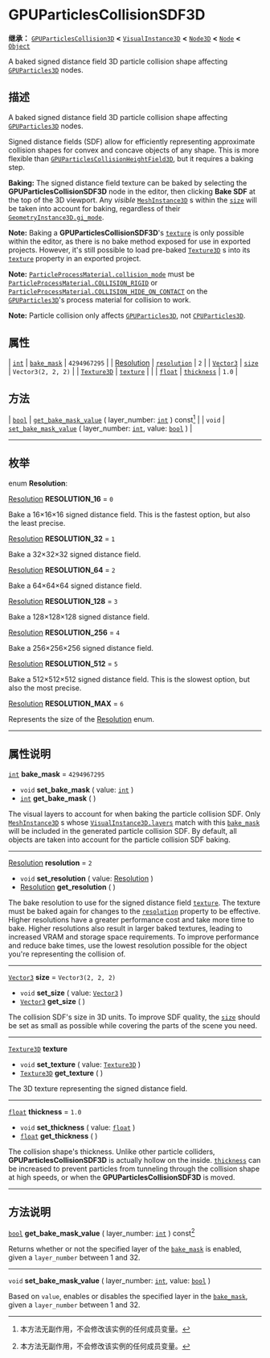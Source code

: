 <!-- ⚠ 请勿编辑本文件 ⚠ -->
<!-- 本文档使用脚本从 WeDot 引擎源码仓库生成。 -->
<!-- 生成脚本：https://github.com/WeDot-Engine/WeDot/tree/4.3/doc/tools/make_md.py； -->
<!-- 原文件：https://github.com/WeDot-Engine/WeDot/tree/4.3/doc/classes/GPUParticlesCollisionSDF3D.xml。 -->

<div id="_class_gpuparticlescollisionsdf3d"></div>

# GPUParticlesCollisionSDF3D

**继承：** [`GPUParticlesCollision3D`](class_gpuparticlescollision3d.md) **<** [`VisualInstance3D`](class_visualinstance3d.md) **<** [`Node3D`](class_node3d.md) **<** [`Node`](class_node.md) **<** [`Object`](class_object.md)

A baked signed distance field 3D particle collision shape affecting [`GPUParticles3D`](class_gpuparticles3d.md) nodes.

## 描述

A baked signed distance field 3D particle collision shape affecting [`GPUParticles3D`](class_gpuparticles3d.md) nodes.

Signed distance fields (SDF) allow for efficiently representing approximate collision shapes for convex and concave objects of any shape. This is more flexible than [`GPUParticlesCollisionHeightField3D`](class_gpuparticlescollisionheightfield3d.md), but it requires a baking step.

 **Baking:** The signed distance field texture can be baked by selecting the **GPUParticlesCollisionSDF3D** node in the editor, then clicking **Bake SDF** at the top of the 3D viewport. Any *visible* [`MeshInstance3D`](class_meshinstance3d.md) s within the [`size`](#class_gpuparticlescollisionsdf3d_property_size) will be taken into account for baking, regardless of their [`GeometryInstance3D.gi_mode`](#class_geometryinstance3d_property_gi_mode).

 **Note:** Baking a **GPUParticlesCollisionSDF3D**'s [`texture`](#class_gpuparticlescollisionsdf3d_property_texture) is only possible within the editor, as there is no bake method exposed for use in exported projects. However, it's still possible to load pre-baked [`Texture3D`](class_texture3d.md) s into its [`texture`](#class_gpuparticlescollisionsdf3d_property_texture) property in an exported project.

 **Note:** [`ParticleProcessMaterial.collision_mode`](#class_particleprocessmaterial_property_collision_mode) must be [`ParticleProcessMaterial.COLLISION_RIGID`](#class_particleprocessmaterial_constant_collision_rigid) or [`ParticleProcessMaterial.COLLISION_HIDE_ON_CONTACT`](#class_particleprocessmaterial_constant_collision_hide_on_contact) on the [`GPUParticles3D`](class_gpuparticles3d.md)'s process material for collision to work.

 **Note:** Particle collision only affects [`GPUParticles3D`](class_gpuparticles3d.md), not [`CPUParticles3D`](class_cpuparticles3d.md).

## 属性

| [`int`](class_int.md)                                     | [`bake_mask`](#class_gpuparticlescollisionsdf3d_property_bake_mask)   | ``4294967295``       |
| [Resolution](#enum_gpuparticlescollisionsdf3d_resolution) | [`resolution`](#class_gpuparticlescollisionsdf3d_property_resolution) | ``2``                |
| [`Vector3`](class_vector3.md)                             | [`size`](#class_gpuparticlescollisionsdf3d_property_size)             | ``Vector3(2, 2, 2)`` |
| [`Texture3D`](class_texture3d.md)                         | [`texture`](#class_gpuparticlescollisionsdf3d_property_texture)       |                      |
| [`float`](class_float.md)                                 | [`thickness`](#class_gpuparticlescollisionsdf3d_property_thickness)   | ``1.0``              |

## 方法

| [`bool`](class_bool.md) | [`get_bake_mask_value`](#class_gpuparticlescollisionsdf3d_method_get_bake_mask_value) ( layer_number: [`int`](class_int.md) ) const[^const]                   |
| `void`                  | [`set_bake_mask_value`](#class_gpuparticlescollisionsdf3d_method_set_bake_mask_value) ( layer_number: [`int`](class_int.md), value: [`bool`](class_bool.md) ) |

<!-- rst-class:: classref-section-separator -->

---

## 枚举

<div id="_class_enum_gpuparticlescollisionsdf3d_resolution"></div>

enum **Resolution**: <div id="enum_gpuparticlescollisionsdf3d_resolution"></div>

<div id="_class_gpuparticlescollisionsdf3d_constant_resolution_16"></div>

[Resolution](#enum_gpuparticlescollisionsdf3d_resolution) **RESOLUTION_16** = ``0``

Bake a 16×16×16 signed distance field. This is the fastest option, but also the least precise.

<div id="_class_gpuparticlescollisionsdf3d_constant_resolution_32"></div>

[Resolution](#enum_gpuparticlescollisionsdf3d_resolution) **RESOLUTION_32** = ``1``

Bake a 32×32×32 signed distance field.

<div id="_class_gpuparticlescollisionsdf3d_constant_resolution_64"></div>

[Resolution](#enum_gpuparticlescollisionsdf3d_resolution) **RESOLUTION_64** = ``2``

Bake a 64×64×64 signed distance field.

<div id="_class_gpuparticlescollisionsdf3d_constant_resolution_128"></div>

[Resolution](#enum_gpuparticlescollisionsdf3d_resolution) **RESOLUTION_128** = ``3``

Bake a 128×128×128 signed distance field.

<div id="_class_gpuparticlescollisionsdf3d_constant_resolution_256"></div>

[Resolution](#enum_gpuparticlescollisionsdf3d_resolution) **RESOLUTION_256** = ``4``

Bake a 256×256×256 signed distance field.

<div id="_class_gpuparticlescollisionsdf3d_constant_resolution_512"></div>

[Resolution](#enum_gpuparticlescollisionsdf3d_resolution) **RESOLUTION_512** = ``5``

Bake a 512×512×512 signed distance field. This is the slowest option, but also the most precise.

<div id="_class_gpuparticlescollisionsdf3d_constant_resolution_max"></div>

[Resolution](#enum_gpuparticlescollisionsdf3d_resolution) **RESOLUTION_MAX** = ``6``

Represents the size of the [Resolution](#enum_gpuparticlescollisionsdf3d_resolution) enum.

<!-- rst-class:: classref-section-separator -->

---

## 属性说明

<div id="_class_gpuparticlescollisionsdf3d_property_bake_mask"></div>

[`int`](class_int.md) **bake_mask** = ``4294967295`` <div id="class_gpuparticlescollisionsdf3d_property_bake_mask"></div>

- `void` **set_bake_mask** ( value: [`int`](class_int.md) )
- [`int`](class_int.md) **get_bake_mask** ( )

The visual layers to account for when baking the particle collision SDF. Only [`MeshInstance3D`](class_meshinstance3d.md) s whose [`VisualInstance3D.layers`](#class_visualinstance3d_property_layers) match with this [`bake_mask`](#class_gpuparticlescollisionsdf3d_property_bake_mask) will be included in the generated particle collision SDF. By default, all objects are taken into account for the particle collision SDF baking.

<!-- rst-class:: classref-item-separator -->

---

<div id="_class_gpuparticlescollisionsdf3d_property_resolution"></div>

[Resolution](#enum_gpuparticlescollisionsdf3d_resolution) **resolution** = ``2`` <div id="class_gpuparticlescollisionsdf3d_property_resolution"></div>

- `void` **set_resolution** ( value: [Resolution](#enum_gpuparticlescollisionsdf3d_resolution) )
- [Resolution](#enum_gpuparticlescollisionsdf3d_resolution) **get_resolution** ( )

The bake resolution to use for the signed distance field [`texture`](#class_gpuparticlescollisionsdf3d_property_texture). The texture must be baked again for changes to the [`resolution`](#class_gpuparticlescollisionsdf3d_property_resolution) property to be effective. Higher resolutions have a greater performance cost and take more time to bake. Higher resolutions also result in larger baked textures, leading to increased VRAM and storage space requirements. To improve performance and reduce bake times, use the lowest resolution possible for the object you're representing the collision of.

<!-- rst-class:: classref-item-separator -->

---

<div id="_class_gpuparticlescollisionsdf3d_property_size"></div>

[`Vector3`](class_vector3.md) **size** = ``Vector3(2, 2, 2)`` <div id="class_gpuparticlescollisionsdf3d_property_size"></div>

- `void` **set_size** ( value: [`Vector3`](class_vector3.md) )
- [`Vector3`](class_vector3.md) **get_size** ( )

The collision SDF's size in 3D units. To improve SDF quality, the [`size`](#class_gpuparticlescollisionsdf3d_property_size) should be set as small as possible while covering the parts of the scene you need.

<!-- rst-class:: classref-item-separator -->

---

<div id="_class_gpuparticlescollisionsdf3d_property_texture"></div>

[`Texture3D`](class_texture3d.md) **texture** <div id="class_gpuparticlescollisionsdf3d_property_texture"></div>

- `void` **set_texture** ( value: [`Texture3D`](class_texture3d.md) )
- [`Texture3D`](class_texture3d.md) **get_texture** ( )

The 3D texture representing the signed distance field.

<!-- rst-class:: classref-item-separator -->

---

<div id="_class_gpuparticlescollisionsdf3d_property_thickness"></div>

[`float`](class_float.md) **thickness** = ``1.0`` <div id="class_gpuparticlescollisionsdf3d_property_thickness"></div>

- `void` **set_thickness** ( value: [`float`](class_float.md) )
- [`float`](class_float.md) **get_thickness** ( )

The collision shape's thickness. Unlike other particle colliders, **GPUParticlesCollisionSDF3D** is actually hollow on the inside. [`thickness`](#class_gpuparticlescollisionsdf3d_property_thickness) can be increased to prevent particles from tunneling through the collision shape at high speeds, or when the **GPUParticlesCollisionSDF3D** is moved.

<!-- rst-class:: classref-section-separator -->

---

## 方法说明

<div id="_class_gpuparticlescollisionsdf3d_method_get_bake_mask_value"></div>

[`bool`](class_bool.md) **get_bake_mask_value** ( layer_number: [`int`](class_int.md) ) const[^const]<div id="class_gpuparticlescollisionsdf3d_method_get_bake_mask_value"></div>

Returns whether or not the specified layer of the [`bake_mask`](#class_gpuparticlescollisionsdf3d_property_bake_mask) is enabled, given a `layer_number` between 1 and 32.

<!-- rst-class:: classref-item-separator -->

---

<div id="_class_gpuparticlescollisionsdf3d_method_set_bake_mask_value"></div>

`void` **set_bake_mask_value** ( layer_number: [`int`](class_int.md), value: [`bool`](class_bool.md) )<div id="class_gpuparticlescollisionsdf3d_method_set_bake_mask_value"></div>

Based on `value`, enables or disables the specified layer in the [`bake_mask`](#class_gpuparticlescollisionsdf3d_property_bake_mask), given a `layer_number` between 1 and 32.

[^virtual]: 本方法通常需要用户覆盖才能生效。
[^const]: 本方法无副作用，不会修改该实例的任何成员变量。
[^vararg]: 本方法除了能接受在此处描述的参数外，还能够继续接受任意数量的参数。
[^constructor]: 本方法用于构造某个类型。
[^static]: 调用本方法无需实例，可直接使用类名进行调用。
[^operator]: 本方法描述的是使用本类型作为左操作数的有效运算符。
[^bitfield]: 这个值是由下列位标志构成位掩码的整数。
[^void]: 无返回值。
